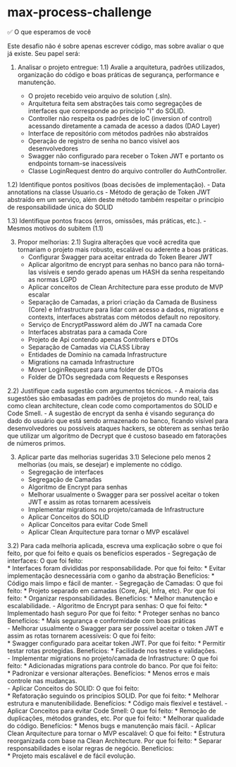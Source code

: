 # max-process-challenge

✅ O que esperamos de você

Este desafio não é sobre apenas escrever código, mas sobre avaliar o que já existe. Seu papel será:

1) Analisar o projeto entregue:
  1.1) Avalie a arquitetura, padrões utilizados, organização do código e boas práticas de segurança, performance e manutenção.

    - O projeto recebido veio arquivo de solution (.sln).
    - Arquitetura feita sem abstrações tais como segregações de interfaces que corresponde ao príncipio "I" do SOLID.
    - Controller não respeita os padrões de IoC (inversion of control) acessando diretamente a camada de acesso a dados (DAO Layer)
    - Interface de repositório com métodos padrões não abstraídos
    - Operação de registro de senha no banco visível aos desenvolvedores
    - Swagger não configurado para receber o Token JWT e portanto os endpoints tornam-se inacessíveis
    - Classe LoginRequest dentro do arquivo controller do AuthController.
   
  1.2) Identifique pontos positivos (boas decisões de implementação).
    - Data annotations na classe Usuario.cs
    - Método de geração de Token JWT abstraído em um serviço, além deste método também respeitar o princípio de responsabilidade única do SOLID
 
  1.3) Identifique pontos fracos (erros, omissões, más práticas, etc.).
    - Mesmos motivos do subitem (1.1)

3) Propor melhorias:
  2.1) Sugira alterações que você acredita que tornariam o projeto mais robusto, escalável ou aderente a boas práticas.
    - Configurar Swagger para aceitar entrada do Token Bearer JWT
    - Aplicar algoritmo de encrypt para senhas no banco para não torná-las visíveis e sendo gerado apenas um HASH da senha respeitando as normas LGPD
    - Aplicar conceitos de Clean Architecture para esse produto de MVP escalar
    - Separação de Camadas, a priori criação da Camada de Business (Core) e Infrastructure para lidar com acesso a dados, migrations e contexts, interfaces abstratas com métodos default no repository.
    - Serviço de EncryptPassword além do JWT na camada Core
    - Interfaces abstratas para a camada Core
    - Projeto de Api contendo apenas Controllers e DTOs
    - Separação de Camadas via CLASS Libray
    - Entidades de Domínio na camada Infrastructure
    - Migrations na camada Infrastructure
    - Mover LoginRequest para uma folder de DTOs
    - Folder de DTOs segredada com Requests e Responses

  2.2) Justifique cada sugestão com argumentos técnicos.
    - A maioria das sugestões são embasadas em padrões de projetos do mundo real, tais como clean architecture, clean code como comportamentos do SOLID e Code Smell.
    - A sugestão de encrypt da senha é visando segurança do dado do usuário que está sendo armazenado no banco, ficando visível para desenvolvedores ou possíveis ataques hackers,
    se obterem as senhas terão que utilizar um algoritmo de Decrypt que é custoso baseado em fatorações de números primos.


3) Aplicar parte das melhorias sugeridas
  3.1) Selecione pelo menos 2 melhorias (ou mais, se desejar) e implemente no código.
    - Segregação de interfaces
    - Segregação de Camadas
    - Algoritmo de Encrypt para senhas
    - Melhorar usualmente o Swagger para ser possível aceitar o token JWT e assim as rotas tornarem acessíveis
    - Implementar migrations no projeto/camada de Infrastructure
    - Aplicar Conceitos do SOLID
    - Aplicar Conceitos para evitar Code Smell
    - Aplicar Clean Arquitecture para tornar o MVP escalável

  3.2) Para cada melhoria aplicada, escreva uma explicação sobre o que foi feito, por que foi feito e quais os benefícios esperados
    - Segregação de interfaces:
        O que foi feito:  
          * Interfaces foram divididas por responsabilidade.
        Por que foi feito: 
          * Evitar implementação desnecessária com o ganho da abstração
        Benefícios: 
          * Código mais limpo e fácil de manter.
    - Segregação de Camadas:
        O que foi feito: 
          * Projeto separado em camadas (Core, Api, Infra, etc).
        Por que foi feito: 
          * Organizar responsabilidades.
        Benefícios: 
          * Melhor manutenção e escalabilidade.
    - Algoritmo de Encrypt para senhas:
        O que foi feito: 
          * Implementado hash seguro
        Por que foi feito: 
          * Proteger senhas no banco
        Benefícios: 
          * Mais segurança e conformidade com boas práticas        
    - Melhorar usualmente o Swagger para ser possível aceitar o token JWT e assim as rotas tornarem acessíveis:
        O que foi feito:  
          * Swagger configurado para aceitar token JWT.
        Por que foi feito: 
          * Permitir testar rotas protegidas.
        Benefícios: 
          * Facilidade nos testes e validações.        
    - Implementar migrations no projeto/camada de Infrastructure:
        O que foi feito: 
          * Adicionadas migrations para controle do banco.
        Por que foi feito:  
          * Padronizar e versionar alterações.
        Benefícios: 
          * Menos erros e mais controle nas mudanças.        
    - Aplicar Conceitos do SOLID:
        O que foi feito:  
          * Refatoração seguindo os princípios SOLID.
        Por que foi feito: 
          * Melhorar estrutura e manutenibilidade.
        Benefícios: 
          * Código mais flexível e testável. 
    - Aplicar Conceitos para evitar Code Smell:
        O que foi feito: 
          * Remoção de duplicações, métodos grandes, etc.
        Por que foi feito: 
          * Melhorar qualidade do código.
        Benefícios: 
          * Menos bugs e manutenção mais fácil.
    - Aplicar Clean Arquitecture para tornar o MVP escalável:
        O que foi feito: 
          * Estrutura reorganizada com base na Clean Architecture.
        Por que foi feito: 
          * Separar responsabilidades e isolar regras de negócio.
        Benefícios:  
          * Projeto mais escalável e de fácil evolução.
        
